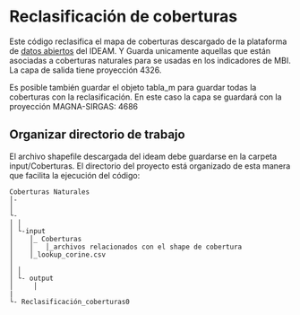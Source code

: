 Reclasificación de coberturas
================
Este código reclasifica el mapa de coberturas descargado de la plataforma de [datos abiertos](https://experience.arcgis.com/experience/568ddab184334f6b81a04d2fe9aac262/page/Datos-Abiertos-Geogr%C3%A1ficos-/) del IDEAM. Y Guarda unicamente aquellas que están asociadas a coberturas naturales para se usadas en los indicadores de MBI. La capa de salida tiene proyección 4326.

Es posible también guardar el objeto tabla_m para guardar todas la coberturas con la reclasificación. En este caso la capa se guardará con la proyección MAGNA-SIRGAS: 4686

## Organizar directorio de trabajo

El archivo shapefile descargada del ideam debe guardarse en la carpeta input/Coberturas.
El directorio del proyecto está organizado de esta manera que facilita la ejecución del
código:

    Coberturas Naturales
    │- 
    │    
    └-
    │ │
    │ └-input
    │    │_ Coberturas
    │    │   │_archivos relacionados con el shape de cobertura
    │    │_lookup_corine.csv
    │
    │ │   
    │ └- output
    │     │     
    |
    └- Reclasificación_coberturas0

